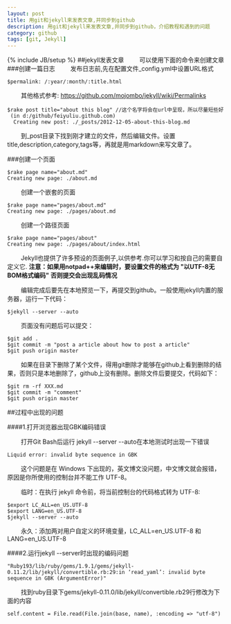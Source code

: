 ```yaml
---
layout: post
title: 用git和jekyll来发表文章,并同步到github
description: 用git和jekyll来发表文章,并同步到github，介绍教程和遇到的问题
category: github
tags: [git, Jekyll]
---
```

{% include JB/setup %}
##jekyll发表文章
&nbsp;&nbsp;&nbsp;&nbsp;&nbsp;&nbsp;&nbsp;&nbsp;可以使用下面的命令来创建文章
###创建一篇日志
&nbsp;&nbsp;&nbsp;&nbsp;&nbsp;&nbsp;&nbsp;&nbsp;发布日志前,先在配置文件_config.yml中设置URL格式

    $permalink: /:year/:month/:title.html
&nbsp;&nbsp;&nbsp;&nbsp;&nbsp;&nbsp;&nbsp;&nbsp;其他格式参考: https://github.com/mojombo/jekyll/wiki/Permalinks

    $rake post title="about this blog" //这个名字将会在url中呈现，所以尽量短些好
	 (in d:/github/feiyuliu.github.com)
	  Creating new post: ./_posts/2012-12-05-about-this-blog.md
&nbsp;&nbsp;&nbsp;&nbsp;&nbsp;&nbsp;&nbsp;&nbsp;到_post目录下找到刚才建立的文件，然后编辑文件。设置title,description,category,tags等，再就是用markdown来写文章了。

###创建一个页面

    $rake page name="about.md"
    Creating new page: ./about.md
&nbsp;&nbsp;&nbsp;&nbsp;&nbsp;&nbsp;&nbsp;&nbsp;创建一个嵌套的页面

    $rake page name="pages/about.md"
    Creating new page: ./pages/about.md
&nbsp;&nbsp;&nbsp;&nbsp;&nbsp;&nbsp;&nbsp;&nbsp;创建一个路径页面

    $rake page name="pages/about"
    Creating new page: ./pages/about/index.html
&nbsp;&nbsp;&nbsp;&nbsp;&nbsp;&nbsp;&nbsp;&nbsp;Jekyll也提供了许多预设的页面例子,以供参考.你可以学习和按自己的需要自定义它.
**注意：如果用notpad++来编辑时，要设置文件的格式为 "以UTF-8无BOM格式编码" 否则提交会出现乱码情况**

&nbsp;&nbsp;&nbsp;&nbsp;&nbsp;&nbsp;&nbsp;&nbsp;编辑完成后要先在本地预览一下，再提交到github。一般使用jekyll内置的服务器，运行一下代码：

    $jekyll --server --auto
&nbsp;&nbsp;&nbsp;&nbsp;&nbsp;&nbsp;&nbsp;&nbsp;页面没有问题后可以提交：

    $git add .
    $git commit -m "post a article about how to post a article"
    $git push origin master
&nbsp;&nbsp;&nbsp;&nbsp;&nbsp;&nbsp;&nbsp;&nbsp;如果在目录下删除了某个文件，得用git删除才能够在github上看到删除的结果，否则只是本地删除了，github上没有删除。删除文件后要提交，代码如下：

    $git rm -rf XXX.md
    $git commit -m "comment"
    $git push origin master
    
##过程中出现的问题

####1.打开浏览器出现GBK编码错误

&nbsp;&nbsp;&nbsp;&nbsp;&nbsp;&nbsp;&nbsp;&nbsp;打开Git Bash后运行 jekyll --server --auto在本地测试时出现一下错误

    Liquid error: invalid byte sequence in GBK
&nbsp;&nbsp;&nbsp;&nbsp;&nbsp;&nbsp;&nbsp;&nbsp;这个问题是在 Windows 下出现的，英文博文没问题，中文博文就会报错，原因是你所使用的控制台并不能工作 UTF-8。

&nbsp;&nbsp;&nbsp;&nbsp;&nbsp;&nbsp;&nbsp;&nbsp;临时：在执行 jekyll 命令前，将当前控制台的代码格式转为 UTF-8:

    $export LC_ALL=en_US.UTF-8
    $export LANG=en_US.UTF-8
    $jekyll --server --auto
&nbsp;&nbsp;&nbsp;&nbsp;&nbsp;&nbsp;&nbsp;&nbsp;永久：添加两对用户自定义的环境变量，LC_ALL=en_US.UTF-8 和 LANG=en_US.UTF-8

####2.运行jekyll --server时出现的编码问题

    "Ruby193/lib/ruby/gems/1.9.1/gems/jekyll-0.11.2/lib/jekyll/convertible.rb:29:in ‘read_yaml’: invalid byte sequence in GBK (ArgumentError)"

&nbsp;&nbsp;&nbsp;&nbsp;&nbsp;&nbsp;&nbsp;&nbsp;找到ruby目录下gems/jekyll-0.11.0/lib/jekyll/convertible.rb29行修改为下面的内容

    self.content = File.read(File.join(base, name), :encoding => "utf-8")